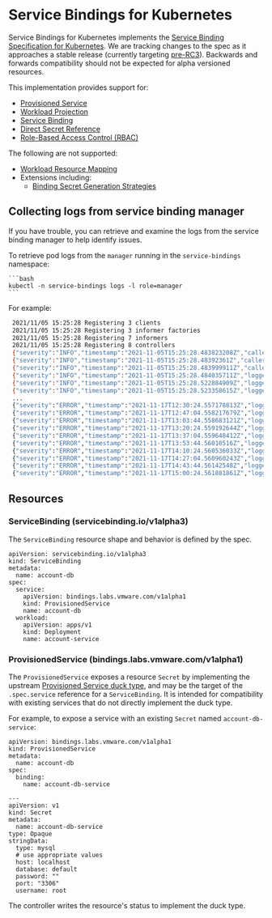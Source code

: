# Service Bindings for Kubernetes

Service Bindings for Kubernetes implements the [Service Binding Specification for Kubernetes](https://github.com/k8s-service-bindings/spec). We are tracking changes to the spec as it approaches a stable release (currently targeting [pre-RC3](https://github.com/k8s-service-bindings/spec/tree/12a9f2e376c50f051cc9aa913443bdecb0a24a01)). Backwards and forwards compatibility should not be expected for alpha versioned resources.

This implementation provides support for:
- [Provisioned Service](https://github.com/k8s-service-bindings/spec/tree/12a9f2e376c50f051cc9aa913443bdecb0a24a01#provisioned-service)
- [Workload Projection](https://github.com/k8s-service-bindings/spec/tree/12a9f2e376c50f051cc9aa913443bdecb0a24a01#workload-projection)
- [Service Binding](https://github.com/k8s-service-bindings/spec/tree/12a9f2e376c50f051cc9aa913443bdecb0a24a01#service-binding)
- [Direct Secret Reference](https://github.com/k8s-service-bindings/spec/tree/12a9f2e376c50f051cc9aa913443bdecb0a24a01#direct-secret-reference)
- [Role-Based Access Control (RBAC)](https://github.com/k8s-service-bindings/spec/tree/12a9f2e376c50f051cc9aa913443bdecb0a24a01#role-based-access-control-rbac)

The following are not supported:
- [Workload Resource Mapping](https://github.com/k8s-service-bindings/spec/tree/12a9f2e376c50f051cc9aa913443bdecb0a24a01#workload-resource-mapping)
- Extensions including:
  - [Binding Secret Generation Strategies](https://github.com/k8s-service-bindings/spec/tree/12a9f2e376c50f051cc9aa913443bdecb0a24a01#binding-secret-generation-strategies)

## Collecting logs from service binding manager

If you have trouble, you can retrieve and examine the logs from the service binding manager to help identify issues.

To retrieve pod logs from the `manager` running in the `service-bindings` namespace:

    ```bash
    kubectl -n service-bindings logs -l role=manager
    ```

For example:

   ```bash
    2021/11/05 15:25:28 Registering 3 clients
    2021/11/05 15:25:28 Registering 3 informer factories
    2021/11/05 15:25:28 Registering 7 informers
    2021/11/05 15:25:28 Registering 8 controllers
    {"severity":"INFO","timestamp":"2021-11-05T15:25:28.483823208Z","caller":"logging/config.go:116","message":"Successfully created the logger."}
    {"severity":"INFO","timestamp":"2021-11-05T15:25:28.48392361Z","caller":"logging/config.go:117","message":"Logging level set to: info"}
    {"severity":"INFO","timestamp":"2021-11-05T15:25:28.483999911Z","caller":"logging/config.go:79","message":"Fetch GitHub commit ID from kodata failed","error":"open /var/run/ko/HEAD: no such file or directory"}
    {"severity":"INFO","timestamp":"2021-11-05T15:25:28.484035711Z","logger":"webhook","caller":"profiling/server.go:64","message":"Profiling enabled: false"}
    {"severity":"INFO","timestamp":"2021-11-05T15:25:28.522884909Z","logger":"webhook","caller":"leaderelection/context.go:46","message":"Running with Standard leader election"}
    {"severity":"INFO","timestamp":"2021-11-05T15:25:28.523358615Z","logger":"webhook","caller":"provisionedservice/controller.go:31","message":"Setting up event handlers."}
    ...
    {"severity":"ERROR","timestamp":"2021-11-17T12:30:24.557178813Z","logger":"webhook","caller":"controller/controller.go:548","message":"Reconcile error","duration":"276.504µs","error":"deployments.apps \"spring-petclinic\" not found","stacktrace":"knative.dev/pkg/controller.(*Impl).handleErr\n\tknative.dev/pkg@v0.0.0-20210331065221-952fdd90dbb0/controller/controller.go:548\nknative.dev/pkg/controller.(*Impl).processNextWorkItem\n\tknative.dev/pkg@v0.0.0-20210331065221-952fdd90dbb0/controller/controller.go:531\nknative.dev/pkg/controller.(*Impl).RunContext.func3\n\tknative.dev/pkg@v0.0.0-20210331065221-952fdd90dbb0/controller/controller.go:468"}
    {"severity":"ERROR","timestamp":"2021-11-17T12:47:04.558217679Z","logger":"webhook","caller":"controller/controller.go:548","message":"Reconcile error","duration":"249.103µs","error":"deployments.apps \"spring-petclinic\" not found","stacktrace":"knative.dev/pkg/controller.(*Impl).handleErr\n\tknative.dev/pkg@v0.0.0-20210331065221-952fdd90dbb0/controller/controller.go:548\nknative.dev/pkg/controller.(*Impl).processNextWorkItem\n\tknative.dev/pkg@v0.0.0-20210331065221-952fdd90dbb0/controller/controller.go:531\nknative.dev/pkg/controller.(*Impl).RunContext.func3\n\tknative.dev/pkg@v0.0.0-20210331065221-952fdd90dbb0/controller/controller.go:468"}
    {"severity":"ERROR","timestamp":"2021-11-17T13:03:44.558683121Z","logger":"webhook","caller":"controller/controller.go:548","message":"Reconcile error","duration":"177.403µs","error":"deployments.apps \"spring-petclinic\" not found","stacktrace":"knative.dev/pkg/controller.(*Impl).handleErr\n\tknative.dev/pkg@v0.0.0-20210331065221-952fdd90dbb0/controller/controller.go:548\nknative.dev/pkg/controller.(*Impl).processNextWorkItem\n\tknative.dev/pkg@v0.0.0-20210331065221-952fdd90dbb0/controller/controller.go:531\nknative.dev/pkg/controller.(*Impl).RunContext.func3\n\tknative.dev/pkg@v0.0.0-20210331065221-952fdd90dbb0/controller/controller.go:468"}
    {"severity":"ERROR","timestamp":"2021-11-17T13:20:24.559192644Z","logger":"webhook","caller":"controller/controller.go:548","message":"Reconcile error","duration":"223.203µs","error":"deployments.apps \"spring-petclinic\" not found","stacktrace":"knative.dev/pkg/controller.(*Impl).handleErr\n\tknative.dev/pkg@v0.0.0-20210331065221-952fdd90dbb0/controller/controller.go:548\nknative.dev/pkg/controller.(*Impl).processNextWorkItem\n\tknative.dev/pkg@v0.0.0-20210331065221-952fdd90dbb0/controller/controller.go:531\nknative.dev/pkg/controller.(*Impl).RunContext.func3\n\tknative.dev/pkg@v0.0.0-20210331065221-952fdd90dbb0/controller/controller.go:468"}
    {"severity":"ERROR","timestamp":"2021-11-17T13:37:04.559648412Z","logger":"webhook","caller":"controller/controller.go:548","message":"Reconcile error","duration":"173.003µs","error":"deployments.apps \"spring-petclinic\" not found","stacktrace":"knative.dev/pkg/controller.(*Impl).handleErr\n\tknative.dev/pkg@v0.0.0-20210331065221-952fdd90dbb0/controller/controller.go:548\nknative.dev/pkg/controller.(*Impl).processNextWorkItem\n\tknative.dev/pkg@v0.0.0-20210331065221-952fdd90dbb0/controller/controller.go:531\nknative.dev/pkg/controller.(*Impl).RunContext.func3\n\tknative.dev/pkg@v0.0.0-20210331065221-952fdd90dbb0/controller/controller.go:468"}
    {"severity":"ERROR","timestamp":"2021-11-17T13:53:44.56010516Z","logger":"webhook","caller":"controller/controller.go:548","message":"Reconcile error","duration":"182.402µs","error":"deployments.apps \"spring-petclinic\" not found","stacktrace":"knative.dev/pkg/controller.(*Impl).handleErr\n\tknative.dev/pkg@v0.0.0-20210331065221-952fdd90dbb0/controller/controller.go:548\nknative.dev/pkg/controller.(*Impl).processNextWorkItem\n\tknative.dev/pkg@v0.0.0-20210331065221-952fdd90dbb0/controller/controller.go:531\nknative.dev/pkg/controller.(*Impl).RunContext.func3\n\tknative.dev/pkg@v0.0.0-20210331065221-952fdd90dbb0/controller/controller.go:468"}
    {"severity":"ERROR","timestamp":"2021-11-17T14:10:24.560536033Z","logger":"webhook","caller":"controller/controller.go:548","message":"Reconcile error","duration":"155.603µs","error":"deployments.apps \"spring-petclinic\" not found","stacktrace":"knative.dev/pkg/controller.(*Impl).handleErr\n\tknative.dev/pkg@v0.0.0-20210331065221-952fdd90dbb0/controller/controller.go:548\nknative.dev/pkg/controller.(*Impl).processNextWorkItem\n\tknative.dev/pkg@v0.0.0-20210331065221-952fdd90dbb0/controller/controller.go:531\nknative.dev/pkg/controller.(*Impl).RunContext.func3\n\tknative.dev/pkg@v0.0.0-20210331065221-952fdd90dbb0/controller/controller.go:468"}
    {"severity":"ERROR","timestamp":"2021-11-17T14:27:04.560960243Z","logger":"webhook","caller":"controller/controller.go:548","message":"Reconcile error","duration":"171.002µs","error":"deployments.apps \"spring-petclinic\" not found","stacktrace":"knative.dev/pkg/controller.(*Impl).handleErr\n\tknative.dev/pkg@v0.0.0-20210331065221-952fdd90dbb0/controller/controller.go:548\nknative.dev/pkg/controller.(*Impl).processNextWorkItem\n\tknative.dev/pkg@v0.0.0-20210331065221-952fdd90dbb0/controller/controller.go:531\nknative.dev/pkg/controller.(*Impl).RunContext.func3\n\tknative.dev/pkg@v0.0.0-20210331065221-952fdd90dbb0/controller/controller.go:468"}
    {"severity":"ERROR","timestamp":"2021-11-17T14:43:44.56142548Z","logger":"webhook","caller":"controller/controller.go:548","message":"Reconcile error","duration":"179.203µs","error":"deployments.apps \"spring-petclinic\" not found","stacktrace":"knative.dev/pkg/controller.(*Impl).handleErr\n\tknative.dev/pkg@v0.0.0-20210331065221-952fdd90dbb0/controller/controller.go:548\nknative.dev/pkg/controller.(*Impl).processNextWorkItem\n\tknative.dev/pkg@v0.0.0-20210331065221-952fdd90dbb0/controller/controller.go:531\nknative.dev/pkg/controller.(*Impl).RunContext.func3\n\tknative.dev/pkg@v0.0.0-20210331065221-952fdd90dbb0/controller/controller.go:468"}
    {"severity":"ERROR","timestamp":"2021-11-17T15:00:24.561881861Z","logger":"webhook","caller":"controller/controller.go:548","message":"Reconcile error","duration":"167.902µs","error":"deployments.apps \"spring-petclinic\" not found","stacktrace":"knative.dev/pkg/controller.(*Impl).handleErr\n\tknative.dev/pkg@v0.0.0-20210331065221-952fdd90dbb0/controller/controller.go:548\nknative.dev/pkg/controller.(*Impl).processNextWorkItem\n\tknative.dev/pkg@v0.0.0-20210331065221-952fdd90dbb0/controller/controller.go:531\nknative.dev/pkg/controller.(*Impl).RunContext.func3\n\tknative.dev/pkg@v0.0.0-20210331065221-952fdd90dbb0/controller/controller.go:468"}
   ```

## Resources

### ServiceBinding (servicebinding.io/v1alpha3)

The `ServiceBinding` resource shape and behavior is defined by the spec.

```
apiVersion: servicebinding.io/v1alpha3
kind: ServiceBinding
metadata:
  name: account-db
spec:
  service:
    apiVersion: bindings.labs.vmware.com/v1alpha1
    kind: ProvisionedService
    name: account-db
  workload:
    apiVersion: apps/v1
    kind: Deployment
    name: account-service
```

### ProvisionedService (bindings.labs.vmware.com/v1alpha1)

The `ProvisionedService` exposes a resource `Secret` by implementing the upstream [Provisioned Service duck type](https://github.com/k8s-service-bindings/spec#provisioned-service), and may be the target of the `.spec.service` reference for a `ServiceBinding`. It is intended for compatibility with existing services that do not directly implement the duck type.

For example, to expose a service with an existing `Secret` named `account-db-service`:

```
apiVersion: bindings.labs.vmware.com/v1alpha1
kind: ProvisionedService
metadata:
  name: account-db
spec:
  binding:
    name: account-db-service

---
apiVersion: v1
kind: Secret
metadata:
  name: account-db-service
type: Opaque
stringData:
  type: mysql
  # use appropriate values
  host: localhost
  database: default
  password: ""
  port: "3306"
  username: root
```

The controller writes the resource's status to implement the duck type.
